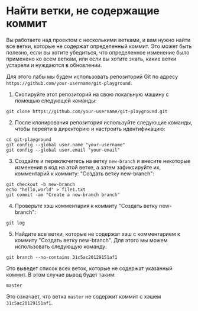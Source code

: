 # Найти ветки, не содержащие коммит

Вы работаете над проектом с несколькими ветками, и вам нужно найти все ветки, которые не содержат определенный коммит. Это может быть полезно, если вы хотите убедиться, что определенное изменение было применено ко всем веткам, или если вы хотите знать, какие ветки устарели и нуждаются в обновлении.

Для этого лабы мы будем использовать репозиторий Git по адресу `https://github.com/your-username/git-playground`.

1. Скопируйте этот репозиторий на свою локальную машину с помощью следующей команды:

```shell
git clone https://github.com/your-username/git-playground.git
```

2. После клонирования репозитория используйте следующие команды, чтобы перейти в директорию и настроить идентификацию:

```shell
cd git-playground
git config --global user.name "your-username"
git config --global user.email "your-email"
```

3. Создайте и переключитесь на ветку `new-branch` и внесите некоторые изменения в код на этой ветке, а затем зафиксируйте их, комментарий к коммиту: "Создать ветку new-branch":

```shell
git checkout -b new-branch
echo "hello,world" > file1.txt
git commit -am "Create a new-branch branch"
```

4. Проверьте хэш комментария к коммиту "Создать ветку new-branch":

```shell
git log
```

5. Найдите все ветки, которые не содержат хэш с комментарием к коммиту "Создать ветку new-branch". Для этого мы можем использовать следующую команду:

```shell
git branch --no-contains 31c5ac20129151af1
```

Это выведет список всех веток, которые не содержат указанный коммит. В этом случае вывод будет таким:

```shell
master
```

Это означает, что ветка `master` не содержит коммит с хэшем `31c5ac20129151af1`.

